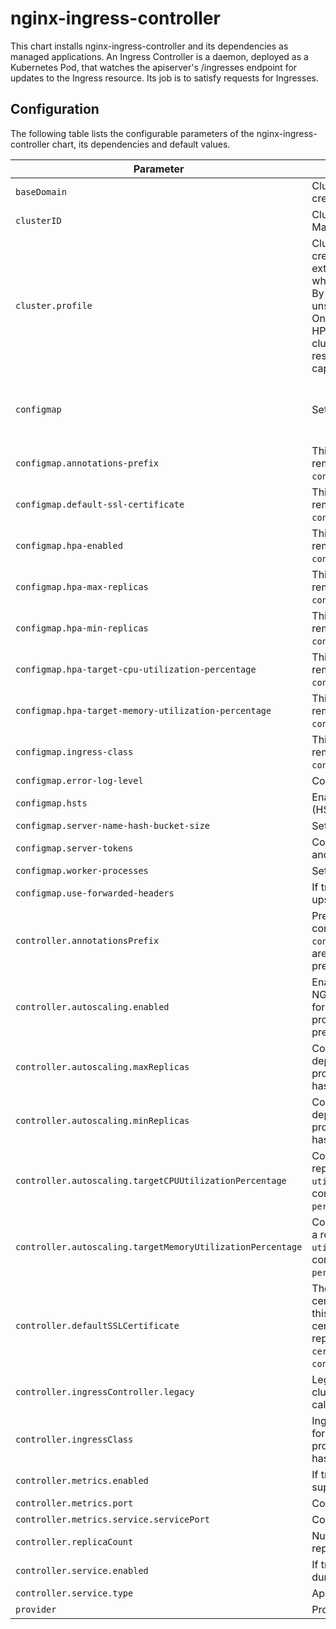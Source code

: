 # nginx-ingress-controller

This chart installs nginx-ingress-controller and its dependencies as managed applications. An Ingress Controller is a daemon, deployed as a Kubernetes Pod, that watches the apiserver's /ingresses endpoint for updates to the Ingress resource. Its job is to satisfy requests for Ingresses.

## Configuration

The following table lists the configurable parameters of the nginx-ingress-controller chart, its dependencies and default values.

Parameter | Description | Default
--- | --- | ---
`baseDomain` | Cluster base domain. Dynamically calculated during cluster creation. Manual change doesn't affect this value | 'uun5a.k8s.ginger.eu-central-1.aws.gigantic.io'
`clusterID` | Cluster ID. Dynamically calculated during cluster creation. Manual change doesn't affect this value | 'uun5a'
`cluster.profile` | Cluster usage profile. Dynamically calculated during cluster creation. Supported values are `1` for extra extra small, `2` for extra small, `3` for small, and currently any value higher than 3 when actual cluster profile is larger than small or unknown. By default HPA and PDB are disabled, and resource requests unset for extra extra small clusters and extra small clusters. On small clusters some small resource requests are made, HPA and PDB are enabled by default. On larger than small clusters HPA and PDB are enabled by default, and non-trivial resource requests set for some out-of-the-box guaranteed capacity. | `4`
`configmap` | Sets the nginx configmap configuration overrides. | See official docs for nginx [configmap configuration options](https://github.com/kubernetes/ingress-nginx/blob/master/docs/user-guide/nginx-configuration/configmap.md#configuration-options) and their defaults. Built-in overrides are covered below.
`configmap.annotations-prefix` | This configuration property is deprecated and will be removed in the future, please migrate to `controller.annotationsPrefix`. | not configured by default
`configmap.default-ssl-certificate` | This configuration property is deprecated and will be removed in the future, please migrate to `controller.defaultSSLCertificate`. | not configured by default
`configmap.hpa-enabled` | This configuration property is deprecated and will be removed in the future, please migrate to `controller.autoscaling.enabled`. | not configured by default
`configmap.hpa-max-replicas` | This configuration property is deprecated and will be removed in the future, please migrate to `controller.autoscaling.maxReplicas`. | not configured by default
`configmap.hpa-min-replicas` | This configuration property is deprecated and will be removed in the future, please migrate to `controller.autoscaling.minReplicas`. | not configured by default
`configmap.hpa-target-cpu-utilization-percentage` | This configuration property is deprecated and will be removed in the future, please migrate to `controller.autoscaling.targetCPUUtilizationPercentage`. | not configured by default
`configmap.hpa-target-memory-utilization-percentage` | This configuration property is deprecated and will be removed in the future, please migrate to `controller.autoscaling.targetMemoryUtilizationPercentage`. | not configured by default
`configmap.ingress-class` | This configuration property is deprecated and will be removed in the future, please migrate to `controller.ingressClass`. | not configured by default
`configmap.error-log-level` | Configures the logging level of errors. | "error"
`configmap.hsts` | Enables or disables the HTTP Strict Transport Security (HSTS) header in servers running SSL. | "false"
`configmap.server-name-hash-bucket-size` | Sets the size of the bucket for the server names hash tables. | "1024"
`configmap.server-tokens` | Controlls whether to send NGINX Server header in responses and display NGINX version in error pages. | "false"
`configmap.worker-processes` | Sets the number of worker processes. | "1"
`configmap.use-forwarded-headers` | If true, NGINX passes the incoming `X-Forwarded-*` headers to upstreams. | "true"
`controller.annotationsPrefix` | Prefix of the Ingress annotations specific to the NGINX controller. This is a replacement for deprecated `configmap.annotations-prefix` configuration property; if both are configured, `configmap.annotations-prefix` has precedence. | `nginx.ingress.kubernetes.io`
`controller.autoscaling.enabled` | Enables or disables Horizontal Pod Autoscaler (HPA) for NGINX Ingress Controller Deployment. This is a replacement for deprecated `configmap.hpa-enabled` configuration property; if both are configured, `configmap.hpa-enabled` has precedence. | `true`
`controller.autoscaling.maxReplicas` | Configures HPA max replicas. This is a replacement for deprecated `configmap.hpa-max-replicas` configuration property; if both are configured, `configmap.hpa-max-replicas` has precedence. | `20`
`controller.autoscaling.minReplicas` | Configures HPA min replicas. This is a replacement for deprecated `configmap.hpa-min-replicas` configuration property; if both are configured, `configmap.hpa-min-replicas` has precedence. | `2`
`controller.autoscaling.targetCPUUtilizationPercentage` | Configures HPA target CPU utilization percentage. This is a replacement for deprecated `configmap.hpa-target-cpu-utilization-percentage` configuration property; if both are configured, `configmap.hpa-target-cpu-utilization-percentage` has precedence. | `50`
`controller.autoscaling.targetMemoryUtilizationPercentage` | Configures HPA target memory utilization percentage. This is a replacement for deprecated `configmap.hpa-target-memory-utilization-percentage` configuration property; if both are configured, `configmap.hpa-target-memory-utilization-percentage` has precedence. | `50`
`controller.defaultSSLCertificate` | The Secret referred to by this flag contains the default certificate to be used when accessing the catch-all server. If this flag is not provided NGINX will use a self-signed certificate. Example value: "default/foo-tls". This is a replacement for deprecated `configmap.default-ssl-certificate` configuration property; if both are configured, `configmap.default-ssl-certificate` has precedence. | ""
`controller.ingressController.legacy` | Legacy or node pools cluster. On aws provider node pool clusters LoadBalancer service gets created. Dynamically calculated during cluster creation. | `false`
`controller.ingressClass` | Ingress class, which controller handles. This is a replacement for deprecated `configmap.ingress-class` configuration property; if both are configured, `configmap.ingress-class` has precedence. | `nginx`
`controller.metrics.enabled` | If true, create metrics Service for prometheus-operator support. | `false`
`controller.metrics.port` | Configures container metrics port to be exposed. | `10254`
`controller.metrics.service.servicePort` | Configures metrics Service port. | `9913`
`controller.replicaCount` | Number of initial NGINX Ingress Controller Deployment replicas. | `1`
`controller.service.enabled` | If true, create NodePort Service. Dynamically calculated during cluster creation. | `false`
`controller.service.type` | Applies only to `provider=aws` (`external`/`internal`) | `external`
`provider` | Provider identifier (`aws`/`azure`/`kvm`) | `kvm`
